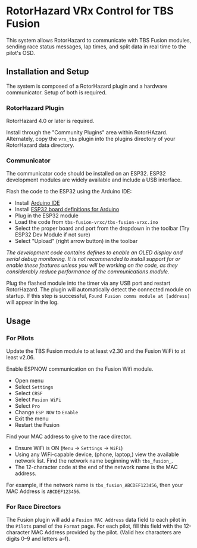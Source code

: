 # RotorHazard VRx Control for TBS Fusion

This system allows RotorHazard to communicate with TBS Fusion modules, sending race status messages, lap times, and split data in real time to the pilot's OSD.

## Installation and Setup

The system is composed of a RotorHazard plugin and a hardware communicator. Setup of both is required.

### RotorHazard Plugin

RotorHazard 4.0 or later is required.

Install through the "Community Plugins" area within RotorHAzard. Alternately, copy the `vrx_tbs` plugin into the plugins directory of your RotorHazard data directory.

### Communicator

The communicator code should be installed on an ESP32. ESP32 development modules are widely available and include a USB interface.

Flash the code to the ESP32 using the Arduino IDE:

* Install [Arduino IDE](https://www.arduino.cc/en/software)
* Install [ESP32 board definitions for Arduino](https://espressif-docs.readthedocs-hosted.com/projects/arduino-esp32/en/latest/installing.html)
* Plug in the ESP32 module
* Load the code from `tbs-fusion-vrxc/tbs-fusion-vrxc.ino`
* Select the proper board and port from the dropdown in the toolbar (Try ESP32 Dev Module if not sure)
* Select "Upload" (right arrow button) in the toolbar

_The development code contains defines to enable an OLED display and serial debug monitoring. It is not recommended to install support for or enable these features unless you will be working on the code, as they considerably reduce performance of the communications module._

Plug the flashed module into the timer via any USB port and restart RotorHazard. The plugin will automatically detect the connected module on startup. If this step is successful, `Found Fusion comms module at [address]` will appear in the log.

## Usage

### For Pilots

Update the TBS Fusion module to at least v2.30 and the Fusion WiFi to at least v2.06.

Enable ESPNOW communication on the Fusion Wifi module.
* Open menu
* Select `Settings`
* Select `CRSF`
* Select `Fusion WiFi`
* Select `Pro`
* Change `ESP NOW` to `Enable`
* Exit the menu
* Restart the Fusion

Find your MAC address to give to the race director.
* Ensure WiFi is ON (`Menu` -> `Settings` -> `WiFi`)
* Using any WiFi-capable device, (phone, laptop,) view the available network list. Find the network name beginning with `tbs_fusion_`. 
* The 12-character code at the end of the network name is the MAC address.

For example, if the network name is `tbs_fusion_ABCDEF123456`, then your MAC Address is `ABCDEF123456`.

### For Race Directors

The Fusion plugin will add a `Fusion MAC Address` data field to each pilot in the `Pilots` panel of the `Format` page. For each pilot, fill this field with the 12-character MAC Address provided by the pilot. (Valid hex characters are digits 0–9 and letters a–f).

